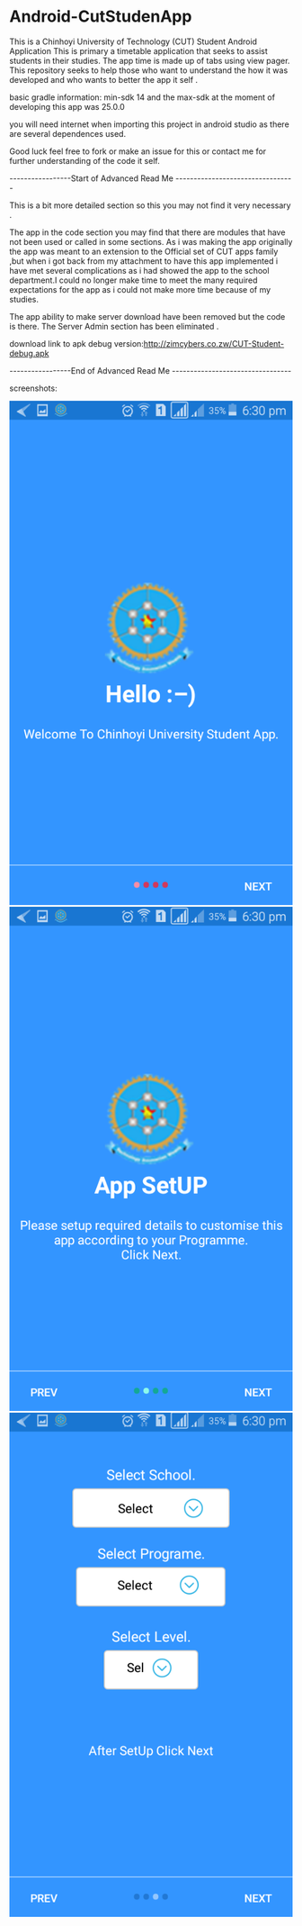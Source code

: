 # Android-CutStudenApp
This is a Chinhoyi University of Technology (CUT) Student Android Application 
This is primary a timetable application that seeks to assist students in their studies.
The app time is made up of tabs using view pager.
This repository seeks to help those who want to understand the how it was developed and who wants to better the app it self .

basic gradle information: min-sdk 14  and the max-sdk at the moment of developing this app was 25.0.0

you will need internet when importing this project in android studio as there are several dependences used.


Good luck feel free to fork or make an issue for this or contact me for further understanding of the code it self. 

-----------------Start of Advanced Read Me ---------------------------------


This is a bit more detailed section so this you may not find it very necessary .

The app in the code section you may find that there are modules that have not been used or called in some  sections.
As i was making the app originally the app was meant to an extension to the Official set of CUT apps family ,but when i got back from my attachment to have this app implemented i have met several complications as i had showed the app to the school department.I could no longer make time to meet the many required expectations  for the app as i could not make more time because of my studies.

The app ability to make server download have been removed but the code is there.
The Server Admin section has been eliminated .


download link to apk debug version:http://zimcybers.co.zw/CUT-Student-debug.apk









-----------------End of Advanced Read Me ---------------------------------

screenshots:

![Screenshot 1](art/Screenshot_2016-07-08-18-30-49.png)
![Screenshot 2](art/Screenshot_2016-07-08-18-30-55.png)
![Screenshot 3](art/Screenshot_2016-07-08-18-30-59.png)

